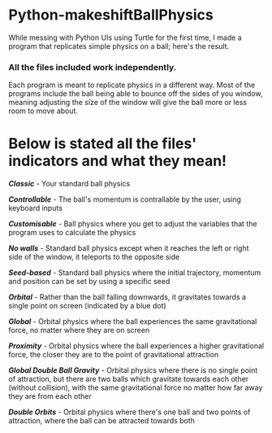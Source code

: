 # Python-makeshiftBallPhysics
While messing with Python UIs using Turtle for the first time, I made a program that replicates simple physics on a ball; here's the result.

### All the files included work independently.
Each program is meant to replicate physics in a different way.
Most of the programs include the ball being able to bounce off the sides of you window, meaning adjusting the size of the window will give the ball more or less room to move about.

# Below is stated all the files' indicators and what they mean!

***Classic*** - Your standard ball physics

***Controllable*** - The ball's momentum is contrallable by the user, using keyboard inputs

***Customisable*** - Ball physics where you get to adjust the variables that the program uses to calculate the physics

***No walls*** - Standard ball physics except when it reaches the left or right side of the window, it teleports to the opposite side

***Seed-based*** - Standard ball physics where the initial trajectory, momentum and position can be set by using a specific seed

***Orbital*** - Rather than the ball falling downwards, it gravitates towards a single point on screen (indicated by a blue dot)
  
***Global*** - Orbital physics where the ball experiences the same gravitational force, no matter where they are on screen
	
***Proximity*** - Orbital physics where the ball experiences a higher gravitational force, the closer they are to the point of gravitational attraction
	
***Global Double Ball Gravity*** - Orbital physics where there is no single point of attraction, but there are two balls which gravitate towards each other (without collision), with the same gravitational force no matter how far away they are from each other
	
***Double Orbits*** - Orbital physics where there's one ball and two points of attraction, where the ball can be attracted towards both
